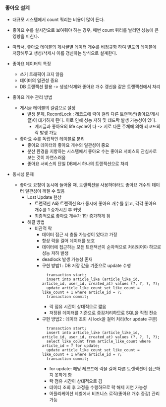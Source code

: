 ### 좋아요 설계
- 대규모 시스템에서 count 쿼리는 비용이 많이 든다.
- 좋아요 수를 실시간으로 보여줘야 하는 경우, 매번 count 쿼리를 날리면 성능에 큰 영향을 미친다.
- 따라서, 좋아요 테이블의 게시글별 데이터 개수를 비정규화 하여 별도의 테이블에 저장해두고 생성/삭제시 이를 갱신하는 방식으로 설계한다.

- 좋아요 데이터의 특징
  - 쓰기 트래픽이 크지 않음
  - 데이터의 일관성 중요
  - DB 트랜잭션 활용 -> 생성/삭제와 좋아요 개수 갱신을 같은 트랜잭션에서 처리
- 좋아요 개수 관리 방법
  - 게시글 테이블의 컬럼으로 설정
    - 발생 문제, RecordLock : 레코드에 락이 걸려 다른 트랜잭션(좋아요/게시글)이 대기하게 된다. 이로 인해 성능 저하 및 데드락 발생 가능성이 있다.
      - 게시글과 좋아요의 life cycle이 다 -> 서로 다른 주체에 의해 레코드의 락 발생 가능
  - 좋아요 수를 독립적인 테이블로 분리
    - 좋아요 데이터와 좋아요 개수의 일관성이 중요
    - 분산 환경을 지향하는 시스템에서 좋아요 수는 좋아요 서비스의 관심사로 보는 것이 자연스러움
    - 좋아요 서비스의 단일 DB에서 하나의 트랜잭션으로 처리

- 동시성 문제
  - 좋아요 요청이 동시에 들어올 때, 트랜잭션을 사용하더라도 좋아요 개수의 데이터 일관성이 깨질 수 있음
    - Lost Update 현상
      - 트랜잭션 A와 트랜잭션 B가 동시에 좋아요 개수를 읽고, 각각 좋아요 개수를 1 증가시킨 후 커밋
      - 최종적으로 좋아요 개수가 1만 증가하게 됨
    - 해결 방법
      - 비관적 락
        - 데이터 접근 시 충돌 가능성이 있다고 가정
        - 항상 락을 걸어 데이터를 보호
        - 데이터에 접근하는 모든 트랜잭션이 순차적으로 처리되어야 하므로 성능 저하 발생
        - deadlock 발생 가능성 존재
        - 구현 방법1 : DB 저장 값을 기준으로 update 수행
          ```aiignore
            transaction start;
            insert into article_like (article_like_id, article_id, user_id, created_at) values (?, ?, ?, ?);
            update article_like_count set like_count = like_count + 1 where article_id = ?;
            transaction commit;
          ``` 
          - 락 점유 시간이 상대적으로 짧음
          - 저장된 데이터를 기준으로 증감처리하므로 SQL을 직접 전송
        - 구현 방법2 : 데이터 조회 시 lock을 걸어 처리(for update 구문)
          ```aiignore
            transaction start;
            insert into article_like (article_like_id, article_id, user_id, created_at) values (?, ?, ?, ?);
            select like_count from article_like_count where article_id = ? for update;
            update article_like_count set like_count = like_count + 1 where article_id = ?;
            transaction commit;
          ```
          - for update: 해당 레코드에 락을 걸어 다른 트랜잭션이 접근하지 못하게 함
          - 락 점유 시간이 상대적으로 김
          - 데이터 조회 후 과정을 수행하므로 락 해제 지연 가능성
          - 어플리케이션 레벨에서 비즈니스 로직(좋아요 개수 증감) 관리 가능